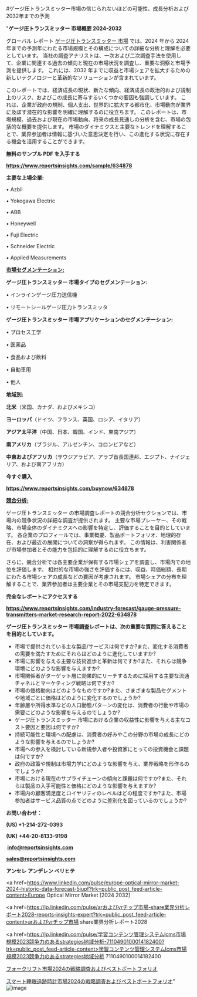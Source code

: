 #ゲージ圧トランスミッター市場の信じられないほどの可能性、成長分析および2032年までの予測

"<strong>ゲージ圧トランスミッター 市場概要 2024-2032</strong>

グローバル レポート <a href=https://www.reportsinsights.com/sample/634878>ゲージ圧トランスミッター 市場</a> では、2024 年から 2024 年までの予測年にわたる市場規模とその構成についての詳細な分析と理解を必要としています。 当社の調査アナリストは、一次および二次調査手法を使用して、企業に関連する過去の傾向と現在の市場状況を調査し、重要な洞察と市場予測を提供します。 これには、2032 年までに収益と市場シェアを拡大​​するための新しいテクノロジーと革新的なソリューションが含まれています。

このレポートでは、経済成長の現状、新たな傾向、経済成長の政治的および規制上のリスク、およびこの成長に寄与するいくつかの要因も強調しています。 これは、企業が政府の規制、個人支出、世界的に拡大する都市化、市場動向が業界に及ぼす潜在的な影響を明確に理解するのに役立ちます。 このレポートは、市場規模、過去および現在の市場動向、将来の成長見通しの分析を含む、市場の包括的な概要を提供します。 市場のダイナミクスと主要なトレンドを理解することで、業界参加者は情報に基づいた意思決定を行い、この進化する状況に存在する機会を活用することができます。

<strong><b>無料のサンプル PDF を入手する</b></strong>

<a href=https://www.reportsinsights.com/sample/634878><strong><u>https://www.reportsinsights.com/sample/634878</u></strong></a>

<strong>主要な上場企業:</strong>

• Azbil

• Yokogawa Electric

• ABB

• Honeywell

• Fuji Electric

• Schneider Electric

• Applied Measurements

<strong><u>市場セグメンテーション</u></strong><strong><u>:</u></strong>

<strong>ゲージ圧トランスミッター 市場タイプのセグメンテーション:</strong>

• インラインゲージ圧力送信機

• リモートシールゲージ圧力トランスミッタ

<strong>ゲージ圧トランスミッター 市場アプリケーションのセグメンテーション:</strong>

• プロセス工学

• 医薬品

• 食品および飲料

• 自動車用

• 他人

<strong><u>地域別</u></strong><strong><u>:</u></strong>

<strong>北米</strong>（米国、カナダ、およびメキシコ）

<strong>ヨーロッパ</strong>（ドイツ、フランス、英国、ロシア、イタリア）

<strong>アジア太平洋</strong>（中国、日本、韓国、インド、東南アジア）

<strong>南アメリカ</strong>（ブラジル、アルゼンチン、コロンビアなど）

<strong>中東およびアフリカ</strong>（サウジアラビア、アラブ首長国連邦、エジプト、ナイジェリア、および南アフリカ）

<strong>今すぐ購入</strong>

<a href=https://www.reportsinsights.com/buynow/634878><strong><u>https://www.reportsinsights.com/buynow/634878</u></strong></a>

<strong><u>競合分析:</u></strong>

ゲージ圧トランスミッター の市場調査レポートの競合分析セクションでは、市場内の競争状況の詳細な調査が提供されます。 主要な市場プレーヤー、その戦略、市場全体のダイナミクスへの影響を特定し、評価することを目的としています。 各企業のプロフィールでは、事業概要、製品ポートフォリオ、地理的存在、および最近の展開についての洞察が得られます。 この情報は、利害関係者が市場参加者とその能力を包括的に理解するのに役立ちます。

さらに、競合分析では各主要企業が保有する市場シェアを調査し、市場内での地位を評価します。 相対的な市場の強さを評価するには、収益、時価総額、長期にわたる市場シェアの成長などの要因が考慮されます。 市場シェアの分布を理解することで、業界参加者は主要企業とその市場支配力を特定できます。

<strong>完全なレポートにアクセスする</strong>

<a href=https://www.reportsinsights.com/industry-forecast/gauge-pressure-transmitters-market-research-report-2022-634878><strong><u><b>https://www.reportsinsights.com/industry-forecast/gauge-pressure-transmitters-market-research-report-2022-634878</b></u></strong></a>

<strong><b>ゲージ圧トランスミッター 市場調査レポートは、次の重要な質問に答えることを目的としています。</b></strong>
<ul>
  <li>市場で提供されている主な製品/サービスは何ですか?また、変化する消費者の需要を満たすためにそれらはどのように進化していますか?</li>
  <li>市場に影響を与える主要な技術進歩と革新は何ですか?また、それらは競争環境にどのような影響を与えますか?</li>
  <li>市場関係者がターゲット層に効果的にリーチするために採用する主要な流通チャネルとマーケティング戦略は何ですか?</li>
  <li>市場の価格動向はどのようなものですか?また、さまざまな製品セグメントや地域ごとに価格はどのように変化するのでしょうか?</li>
  <li>年齢層や所得水準などの人口動態パターンの変化は、消費者の行動や市場の需要にどのような影響を与えるのでしょうか?</li>
  <li>ゲージ圧トランスミッター 市場における企業の収益性に影響を与える主なコスト要因と要因は何ですか?</li>
  <li>持続可能性と環境への配慮は、消費者の好みやこの分野の市場の成長にどのような影響を与えるのでしょうか?</li>
  <li>市場への参入を検討している新規参入者や投資家にとっての投資機会と課題は何ですか?</li>
  <li>政府の政策や規制は市場力学にどのような影響を与え、業界戦略を形作るのでしょうか?</li>
  <li>市場における現在のサプライチェーンの傾向と課題は何ですか?また、それらは製品の入手可能性と価格にどのような影響を与えますか?</li>
  <li>市場内の顧客満足度とロイヤリティのレベルはどの程度ですか?また、市場参加者はサービス品質の点でどのように差別化を図っているのでしょうか?</li>
</ul>
<strong>お問い合わせ：</strong>

<strong>(US) +1-214-272-0393</strong>

<strong>(UK) +44-20-8133-9198</strong>

<strong> </strong><a href=info@reportsinsights.com><strong><u>info@reportsinsights.com</u></strong></a>

<a href=sales@reportsinsights.com><strong><u>sales@reportsinsights.com</u></strong></a>

<strong>アンセレ アンデレン ベリヒテ</strong>

<a href=https://www.linkedin.com/pulse/europe-optical-mirror-market-2024-historic-data-forecast-5iupf?trk=public_post_feed-article-content>Europe Optical Mirror Market [2024 2032]</a>

<a href=https://jp.linkedin.com/pulse/arおよびvrチップ市場-share業界分析レポート2028-reports-insights-expert?trk=public_post_feed-article-content>arおよびvrチップ市場 share業界分析レポート2028</a>

<a href=https://jp.linkedin.com/pulse/学習コンテンツ管理システムlcms市場規模2023競争力のあるstrategies地域分析-7110490100014182400?trk=public_post_feed-article-content>学習コンテンツ管理システムlcms市場規模2023競争力のあるstrategies地域分析 7110490100014182400</a>

<a href=https://www.linkedin.com/pulse/フォークリフト市場2024の戦略調査およびベストポートフォリオ-reports-insights-expert/>フォークリフト市場2024の戦略調査およびベストポートフォリオ</a>

<a href=https://www.linkedin.com/pulse/スマート睡眠追跡時計市場2024の戦略調査およびベストポートフォリオ-tribunal-analytics-360-ejqoe/>スマート睡眠追跡時計市場2024の戦略調査およびベストポートフォリオ</a>"
![image](https://github.com/ahaan12367/RIMarket24/assets/158471582/35f08a42-8fc3-45c8-9973-8c5098e08283)
